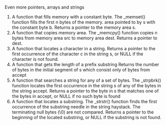 Even more pointers, arrays and strings
1. A function that fills memory with a constant byte.
	The _memset() function fills the first n bytes of the memory.
	area pointed to by s with the constant byte b.
	Returns a pointer to the memory area s.
2. A function that copies memory area.
	The _memcpy() function copies n bytes from memory area src to memory area dest.
	Returns a pointer to dest.
3. A function that locates a character in a string.
	Returns a pointer to the first occurrence of the character c in the string s,
	or NULL if the character is not found.
4. A function that gets the length of a prefix substring
	Returns the number of bytes in the initial segment of s which consist only of
	bytes from accept
5. A function that searches a string for any of a set of bytes.
	The _strpbrk() function locates the first occurrence in the string s of any of
	the bytes in the string accept.
	Returns a pointer to the byte in s that matches one of the bytes in accept,
	or NULL if no such byte is found
6. A function that locates a substring.
	The _strstr() function finds the first occurrence of the substring needle in
	the string haystack. The terminating null bytes (\0) are not compared.
	Returns a pointer to the beginning of the located substring, or NULL if the
	substring is not found.
